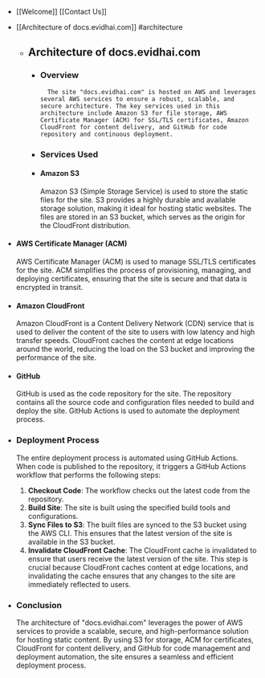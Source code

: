 - [[Welcome]] [[Contact Us]]
- [[Architecture of docs.evidhai.com]] #architecture
	- ## Architecture of docs.evidhai.com
		- ### Overview
		  
		        The site "docs.evidhai.com" is hosted on AWS and leverages several AWS services to ensure a robust, scalable, and secure architecture. The key services used in this architecture include Amazon S3 for file storage, AWS Certificate Manager (ACM) for SSL/TLS certificates, Amazon CloudFront for content delivery, and GitHub for code repository and continuous deployment.
		- ### Services Used
		- #### Amazon S3
		  
		  Amazon S3 (Simple Storage Service) is used to store the static files for the site. S3 provides a highly durable and available storage solution, making it ideal for hosting static websites. The files are stored in an S3 bucket, which serves as the origin for the CloudFront distribution.
- #### AWS Certificate Manager (ACM)
  
  AWS Certificate Manager (ACM) is used to manage SSL/TLS certificates for the site. ACM simplifies the process of provisioning, managing, and deploying certificates, ensuring that the site is secure and that data is encrypted in transit.
- #### Amazon CloudFront
  
  Amazon CloudFront is a Content Delivery Network (CDN) service that is used to deliver the content of the site to users with low latency and high transfer speeds. CloudFront caches the content at edge locations around the world, reducing the load on the S3 bucket and improving the performance of the site.
- #### GitHub
  
  GitHub is used as the code repository for the site. The repository contains all the source code and configuration files needed to build and deploy the site. GitHub Actions is used to automate the deployment process.
- ### Deployment Process
  
  The entire deployment process is automated using GitHub Actions. When code is published to the repository, it triggers a GitHub Actions workflow that performs the following steps:
  
  1. **Checkout Code**: The workflow checks out the latest code from the repository.
  2. **Build Site**: The site is built using the specified build tools and configurations.
  3. **Sync Files to S3**: The built files are synced to the S3 bucket using the AWS CLI. This ensures that the latest version of the site is available in the S3 bucket.
  4. **Invalidate CloudFront Cache**: The CloudFront cache is invalidated to ensure that users receive the latest version of the site. This step is crucial because CloudFront caches content at edge locations, and invalidating the cache ensures that any changes to the site are immediately reflected to users.
- ### Conclusion
  
  The architecture of "docs.evidhai.com" leverages the power of AWS services to provide a scalable, secure, and high-performance solution for hosting static content. By using S3 for storage, ACM for certificates, CloudFront for content delivery, and GitHub for code management and deployment automation, the site ensures a seamless and efficient deployment process.